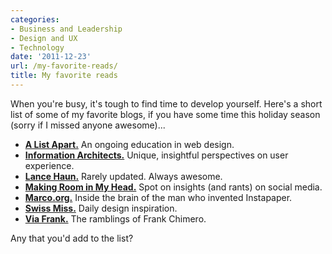 ```yaml
---
categories:
- Business and Leadership
- Design and UX
- Technology
date: '2011-12-23'
url: /my-favorite-reads/
title: My favorite reads
---
```


When you're busy, it's tough to find time to develop yourself. Here's a short list of some of my favorite blogs, if you have some time this holiday season (sorry if I missed anyone awesome)...

<ul>
<li><strong><a href="http://www.alistapart.com/">A List Apart.</a></strong> An ongoing education in web design.</li>
<li><strong><a href="http://www.informationarchitects.jp/en/articles/">Information Architects.</a></strong> Unique, insightful perspectives on user experience.</li>
<li><strong><a href="http://lancehaun.com/">Lance Haun.</a></strong> Rarely updated. Always awesome.</li>
<li><strong><a href="http://thought-hoarder.tumblr.com/">Making Room in My Head.</a></strong> Spot on insights (and rants) on social media.</li>
<li><strong><a href="http://www.marco.org/">Marco.org.</a></strong> Inside the brain of the man who invented Instapaper.</li>
<li><strong><a href="http://www.swiss-miss.com/">Swiss Miss.</a></strong> Daily design inspiration.</li>
<li><strong><a href="http://blog.frankchimero.com/">Via Frank.</a></strong> The ramblings of Frank Chimero.</li>
</ul>

Any that you'd add to the list?